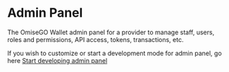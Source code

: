 # Admin Panel

The OmiseGO Wallet admin panel for a provider to manage staff, users, roles and permissions,
API access, tokens, transactions, etc.

If you wish to customize or start a development mode for admin panel, go here [Start developing admin panel](./asset/README.md)